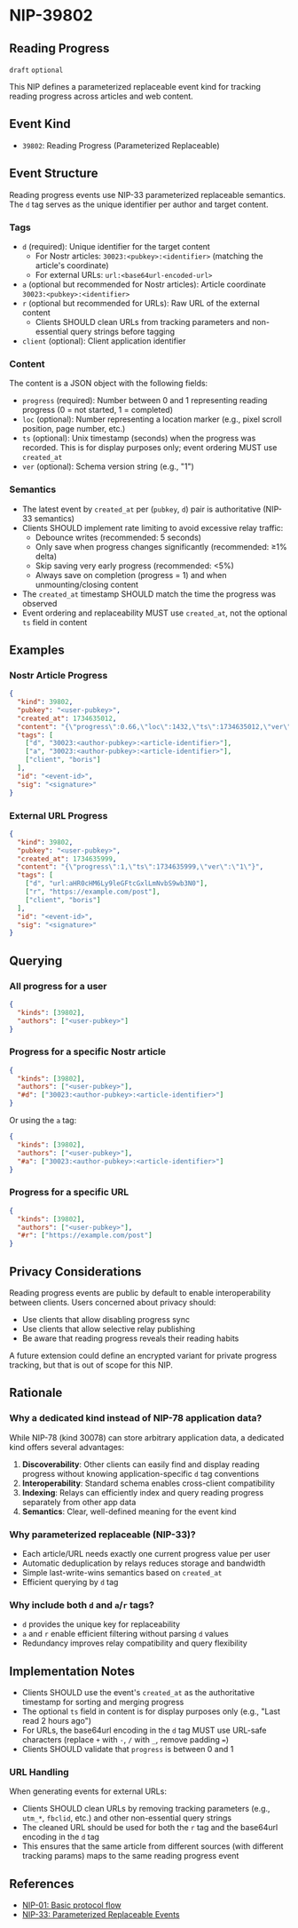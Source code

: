 # NIP-39802

## Reading Progress

`draft` `optional`

This NIP defines a parameterized replaceable event kind for tracking reading progress across articles and web content.

## Event Kind

- `39802`: Reading Progress (Parameterized Replaceable)

## Event Structure

Reading progress events use NIP-33 parameterized replaceable semantics. The `d` tag serves as the unique identifier per author and target content.

### Tags

- `d` (required): Unique identifier for the target content
  - For Nostr articles: `30023:<pubkey>:<identifier>` (matching the article's coordinate)
  - For external URLs: `url:<base64url-encoded-url>`
- `a` (optional but recommended for Nostr articles): Article coordinate `30023:<pubkey>:<identifier>`
- `r` (optional but recommended for URLs): Raw URL of the external content
  - Clients SHOULD clean URLs from tracking parameters and non-essential query strings before tagging
- `client` (optional): Client application identifier

### Content

The content is a JSON object with the following fields:

- `progress` (required): Number between 0 and 1 representing reading progress (0 = not started, 1 = completed)
- `loc` (optional): Number representing a location marker (e.g., pixel scroll position, page number, etc.)
- `ts` (optional): Unix timestamp (seconds) when the progress was recorded. This is for display purposes only; event ordering MUST use `created_at`
- `ver` (optional): Schema version string (e.g., "1")

### Semantics

- The latest event by `created_at` per (`pubkey`, `d`) pair is authoritative (NIP-33 semantics)
- Clients SHOULD implement rate limiting to avoid excessive relay traffic:
  - Debounce writes (recommended: 5 seconds)
  - Only save when progress changes significantly (recommended: ≥1% delta)
  - Skip saving very early progress (recommended: <5%)
  - Always save on completion (progress = 1) and when unmounting/closing content
- The `created_at` timestamp SHOULD match the time the progress was observed
- Event ordering and replaceability MUST use `created_at`, not the optional `ts` field in content

## Examples

### Nostr Article Progress

```json
{
  "kind": 39802,
  "pubkey": "<user-pubkey>",
  "created_at": 1734635012,
  "content": "{\"progress\":0.66,\"loc\":1432,\"ts\":1734635012,\"ver\":\"1\"}",
  "tags": [
    ["d", "30023:<author-pubkey>:<article-identifier>"],
    ["a", "30023:<author-pubkey>:<article-identifier>"],
    ["client", "boris"]
  ],
  "id": "<event-id>",
  "sig": "<signature>"
}
```

### External URL Progress

```json
{
  "kind": 39802,
  "pubkey": "<user-pubkey>",
  "created_at": 1734635999,
  "content": "{\"progress\":1,\"ts\":1734635999,\"ver\":\"1\"}",
  "tags": [
    ["d", "url:aHR0cHM6Ly9leGFtcGxlLmNvbS9wb3N0"],
    ["r", "https://example.com/post"],
    ["client", "boris"]
  ],
  "id": "<event-id>",
  "sig": "<signature>"
}
```

## Querying

### All progress for a user

```json
{
  "kinds": [39802],
  "authors": ["<user-pubkey>"]
}
```

### Progress for a specific Nostr article

```json
{
  "kinds": [39802],
  "authors": ["<user-pubkey>"],
  "#d": ["30023:<author-pubkey>:<article-identifier>"]
}
```

Or using the `a` tag:

```json
{
  "kinds": [39802],
  "authors": ["<user-pubkey>"],
  "#a": ["30023:<author-pubkey>:<article-identifier>"]
}
```

### Progress for a specific URL

```json
{
  "kinds": [39802],
  "authors": ["<user-pubkey>"],
  "#r": ["https://example.com/post"]
}
```

## Privacy Considerations

Reading progress events are public by default to enable interoperability between clients. Users concerned about privacy should:

- Use clients that allow disabling progress sync
- Use clients that allow selective relay publishing
- Be aware that reading progress reveals their reading habits

A future extension could define an encrypted variant for private progress tracking, but that is out of scope for this NIP.

## Rationale

### Why a dedicated kind instead of NIP-78 application data?

While NIP-78 (kind 30078) can store arbitrary application data, a dedicated kind offers several advantages:

1. **Discoverability**: Other clients can easily find and display reading progress without knowing application-specific `d` tag conventions
2. **Interoperability**: Standard schema enables cross-client compatibility
3. **Indexing**: Relays can efficiently index and query reading progress separately from other app data
4. **Semantics**: Clear, well-defined meaning for the event kind

### Why parameterized replaceable (NIP-33)?

- Each article/URL needs exactly one current progress value per user
- Automatic deduplication by relays reduces storage and bandwidth
- Simple last-write-wins semantics based on `created_at`
- Efficient querying by `d` tag

### Why include both `d` and `a`/`r` tags?

- `d` provides the unique key for replaceability
- `a` and `r` enable efficient filtering without parsing `d` values
- Redundancy improves relay compatibility and query flexibility

## Implementation Notes

- Clients SHOULD use the event's `created_at` as the authoritative timestamp for sorting and merging progress
- The optional `ts` field in content is for display purposes only (e.g., "Last read 2 hours ago")
- For URLs, the base64url encoding in the `d` tag MUST use URL-safe characters (replace `+` with `-`, `/` with `_`, remove padding `=`)
- Clients SHOULD validate that `progress` is between 0 and 1

### URL Handling

When generating events for external URLs:

- Clients SHOULD clean URLs by removing tracking parameters (e.g., `utm_*`, `fbclid`, etc.) and other non-essential query strings
- The cleaned URL should be used for both the `r` tag and the base64url encoding in the `d` tag
- This ensures that the same article from different sources (with different tracking params) maps to the same reading progress event

## References

- [NIP-01: Basic protocol flow](https://github.com/nostr-protocol/nips/blob/master/01.md)
- [NIP-33: Parameterized Replaceable Events](https://github.com/nostr-protocol/nips/blob/master/33.md)

